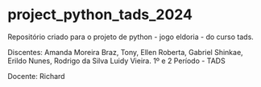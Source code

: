 # project_python_tads_2024
 Repositório criado para o projeto de python - jogo eldoria - do curso tads.

Discentes: Amanda Moreira Braz, Tony, Ellen Roberta, Gabriel Shinkae, Erildo Nunes, Rodrigo da Silva Luidy Vieira.
1º e 2 Período - TADS

Docente: Richard
